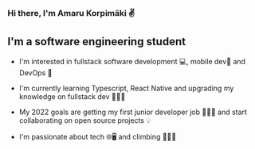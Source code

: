 ### Hi there, I'm Amaru Korpimäki ✌

## **I'm a software engineering student**
- I'm interested in fullstack software development 💻, mobile dev📱 and DevOps 💫

- I'm currently learning Typescript, React Native and upgrading my knowledge on fullstack dev 👨🏽‍🎓

- My 2022 goals are getting my first junior developer job 👨🏽‍💻 and start collaborating on open source projects 💡

- I'm passionate about tech 🌐🖥 and climbing 🧗🏽‍♂️
<!---
### **Connect with me:**
![LinkedIn]("https://img.icons8.com/color/48/000000/linkedin.png")
[Amaru Korpimäki](https://www.linkedin.com/in/amarukorpimaki/)

## **Languages and Tools**
![VS code]("https://img.icons8.com/color/48/000000/visual-studio-code-2019.png")
![JavaScript]("https://img.icons8.com/color/48/000000/javascript--v1.png")
![Html5]("https://img.icons8.com/color/48/000000/html-5--v1.png")
![CSS]("https://img.icons8.com/color/48/000000/css3.png")
![React.Js]("https://img.icons8.com/color/48/000000/react-native.png")
![Node.js]("https://img.icons8.com/fluency/48/000000/node-js.png")
![Java]("https://img.icons8.com/color/48/000000/java-coffee-cup-logo--v1.png")
![MS SQL server]("https://img.icons8.com/color/48/000000/microsoft-sql-server.png")
![Git]("https://img.icons8.com/color/48/000000/git.png")
--->

